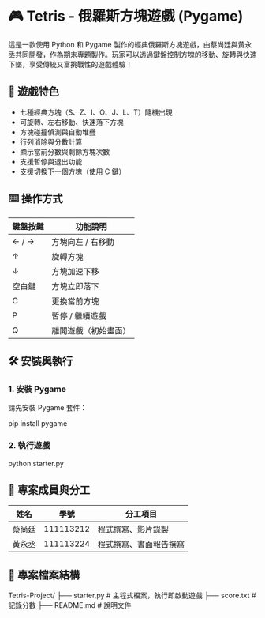 # 🎮 Tetris - 俄羅斯方塊遊戲 (Pygame)

這是一款使用 Python 和 Pygame 製作的經典俄羅斯方塊遊戲，由蔡尚廷與黃永丞共同開發，作為期末專題製作。玩家可以透過鍵盤控制方塊的移動、旋轉與快速下墜，享受傳統又富挑戰性的遊戲體驗！

## 🚀 遊戲特色

- 七種經典方塊（S、Z、I、O、J、L、T）隨機出現
- 可旋轉、左右移動、快速落下方塊
- 方塊碰撞偵測與自動堆疊
- 行列消除與分數計算
- 顯示當前分數與剩餘方塊次數
- 支援暫停與退出功能
- 支援切換下一個方塊（使用 C 鍵）

## ⌨️ 操作方式

| 鍵盤按鍵 | 功能說明         |
|----------|------------------|
| ← / →     | 方塊向左 / 右移動 |
| ↑         | 旋轉方塊         |
| ↓         | 方塊加速下移     |
| 空白鍵     | 方塊立即落下     |
| C         | 更換當前方塊     |
| P         | 暫停 / 繼續遊戲 |
| Q         | 離開遊戲（初始畫面）|

## 🛠 安裝與執行

### 1. 安裝 Pygame

請先安裝 Pygame 套件：

pip install pygame

### 2. 執行遊戲

python starter.py

## 🧠 專案成員與分工

| 姓名   | 學號      | 分工項目               |
|--------|-----------|------------------------|
| 蔡尚廷 | 111113212 | 程式撰寫、影片錄製     |
| 黃永丞 | 111113224 | 程式撰寫、書面報告撰寫 |

## 📁 專案檔案結構

Tetris-Project/
├── starter.py          # 主程式檔案，執行即啟動遊戲
├── score.txt           # 記錄分數
├── README.md           # 說明文件

